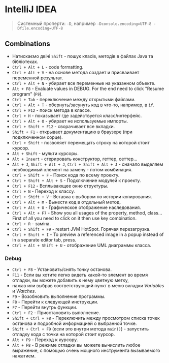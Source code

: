 # IntelliJ IDEA

> Системный проперти: `-D`, например `-Dconsole.encoding=UTF-8 -Dfile.encoding=UTF-8`



## Combinations

* Натискаємо двічі `Shift` - пошук класів, методів в файлах Java та бібліотеках.
* `Ctrl + Alt + L` - code formatting.
* `Ctrl + Alt + V` - на основе метода создает и присваивает переменной результат.
* `Ctrl + Alt + N` - убирает все переменные на указанном объекте.
* `Alt + F8` - Evaluate values in DEBUG. For the end need to click "Resume program" (`F9`).
* `Ctrl + Tab` - переключение между открытыми файлами.
* `Ctrl + Alt + T` - обернуть/засунуть код в что-то, например, в `if`.
* `Ctrl + F12` - поиск метода в классе.
* `Ctrl + H` - показывает где задействуется класс/интерфейс.
* `Ctrl + Alt + O` - убирает не используемые импорты.
* `Ctrl + Shift + F12` - сворачивает все вкладки.
* `Shift + F1` - открывает документацию в браузере (при подключенном сорце).
* `Ctrl + Shift` - позволяет перемещать строку на которой стоит курсор.
* `Alt + Shift` - мульти курсоры.
* `Alt + Insert` - сгерировать конструктор, геттер, сеттер...
* `Alt + J`, `Shift + Alt + J`, `Ctrl + Shift + Alt + J` - сначало выделяем необходимый элемент на замену - потом комбинация.
* `Ctrl + Shift + F` - Поиск кода по всему проекту.
* `Ctrl + Shift + Alt + S` - Подключение модулей к проекту.
* `Ctrl + F12` - Всплывающее окно структуры.
* `Ctrl + N` - Переход к классу.
* `Ctrl + Shift + V` - Вставка с выбором по истории копирования.
* `Ctrl + Alt + M` - Вынести код в отдельный метод.
* `Ctrl + Alt + U` - Графическое отображение наследования.
* `Ctrl + Alt + F7` - Show you all usages of the property, method, class... First of all you need to click on it then use key combination.
* `Ctrl + R` - заміна.
* `Ctrl + Shift + F9` - restart JVM HotSpot. Горячая перезагрузка.
* `Ctrl + Shift + I` - To preview a referenced image in a popup instead of in a separate editor tab, press.
* `Ctrl + Alt + Shift + U` - отображение UML диаграммы класса.


### Debug
* `Ctrl + F8` - Установить/снять точку останова.
* `F11` - Если вы хотите легко видеть какой-то элемент во время отладки, вы можете добавить к нему цветную метку, 
* нажав или выбрав соответствующий пункт в меню вкладки _Variables_ и _Watches_.
* `F9` - Возобновить выполнение программы.
* `F8` - Перейти к следующей инструкции.
* `F7` - Перейти внутрь функции.
* `Ctrl + F2` - Приостановить выполнение.
* `Shift + Ctrl + F8` - Переключить между просмотром списка точек останова и подробной информацией о выбранной точке.
* `Shift + Ctrl + F9` (если это внутри метода `main()`) - запустить отладку кода с точки на которой стоит курсор.
* `Alt + F9` - Переход к курсору.
* `Alt + F8` - В режиме отладки вы можете вычислить любое выражение, с помощью очень мощного инструмента вызываемого нажатием.

